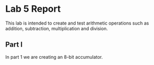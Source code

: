 # Lab 5 Report
This lab is intended to create and test arithmetic operations such as addition, subtraction, multiplication and division.

## Part I
In part 1 we are creating an 8-bit accumulator.
